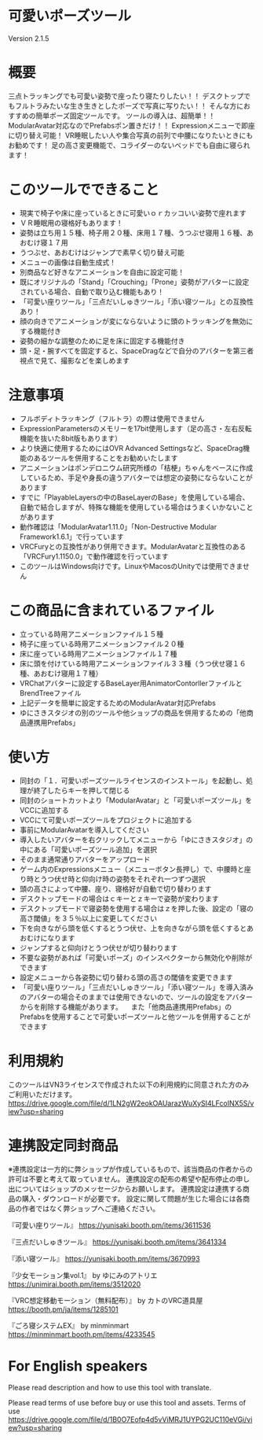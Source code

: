 # 可愛いポーズツール
Version 2.1.5

# 概要
三点トラッキングでも可愛い姿勢で座ったり寝たりしたい！！
デスクトップでもフルトラみたいな生き生きとしたポーズで写真に写りたい！！
そんな方におすすめの簡単ポーズ固定ツールです。
ツールの導入は、超簡単！！ModularAvatar対応なのでPrefabsポン置きだけ！！
Expressionメニューで即座に切り替え可能！
VR睡眠したい人や集合写真の前列で中腰になりたいときにもお勧めです！
足の高さ変更機能で、コライダーのないベッドでも自由に寝られます！

# このツールでできること
- 現実で椅子や床に座っているときに可愛いｏｒカッコいい姿勢で座れます
- ＶＲ睡眠用の寝格好もあります！
- 姿勢は立ち用１５種、椅子用２０種、床用１７種、うつぶせ寝用１６種、あおむけ寝１７用
- うつぶせ、あおむけはジャンプで素早く切り替え可能
- メニューの画像は自動生成式！
- 別商品など好きなアニメーションを自由に設定可能！
- 既にオリジナルの「Stand」「Crouching」「Prone」姿勢がアバターに設定されている場合、自動で取り込む機能もあり！
- 「可愛い座りツール」「三点だいしゅきツール」「添い寝ツール」との互換性あり！
- 顔の向きでアニメーションが変にならないように頭のトラッキングを無効にする機能付き
- 姿勢の細かな調整のために足を床に固定する機能付き
- 頭・足・腕すべてを固定すると、SpaceDragなどで自分のアバターを第三者視点で見て、撮影などを楽しめます

# 注意事項
- フルボディトラッキング（フルトラ）の際は使用できません
- ExpressionParametersのメモリーを17bit使用します（足の高さ・左右反転機能を抜いた8bit版もあります）
- より快適に使用するためにはOVR Advanced Settingsなど、SpaceDrag機能のあるツールを併用することをお勧めいたします
- アニメーションはポンデロニウム研究所様の「桔梗」ちゃんをベースに作成しているため、手足や身長の違うアバターでは想定の姿勢にならないことがあります
- すでに「PlayableLayersの中のBaseLayerのBase」を使用している場合、自動で結合しますが、特殊な機能を使用している場合はうまくいかないことがあります
- 動作確認は「ModularAvatar1.11.0」「Non-Destructive Modular Framework1.6.1」で行っています
- VRCFuryとの互換性があり併用できます。ModularAvatarと互換性のある「VRCFury1.1150.0」で動作確認を行っています
- このツールはWindows向けです。LinuxやMacosのUnityでは使用できません

# この商品に含まれているファイル
- 立っている時用アニメーションファイル１５種
- 椅子に座っている時用アニメーションファイル２０種
- 床に座っている時用アニメーションファイル１７種
- 床に頭を付けている時用アニメーションファイル３３種（うつ伏せ寝１６種、あおむけ寝用１７種）
- VRChatアバターに設定するBaseLayer用AnimatorContorllerファイルとBrendTreeファイル
- 上記データを簡単に設定するためのModularAvatar対応Prefabs
- ゆにさきスタジオの別のツールや他ショップの商品を併用するための「他商品連携用Prefabs」

# 使い方
- 同封の「１．可愛いポーズツールライセンスのインストール」を起動し、処理が終了したらキーを押して閉じる
- 同封のショートカットより「ModularAvatar」と「可愛いポーズツール」をVCCに追加する
- VCCにて可愛いポーズツールをプロジェクトに追加する
- 事前にModularAvatarを導入してください
- 導入したいアバターを右クリックしてメニューから「ゆにさきスタジオ」の中にある「可愛いポーズツール追加」を選択
- そのまま通常通りアバターをアップロード
- ゲーム内のExpressionsメニュー（メニューボタン長押し）で、中腰時と座り時とうつ伏せ時と仰向け時の姿勢をそれぞれ一つずつ選択
- 頭の高さによって中腰、座り、寝格好が自動で切り替わります
- デスクトップモードの場合はｃキーとｚキーで姿勢が変わります
- デスクトップモードで寝姿勢を使用する場合はｚを押した後、設定の「寝の高さ閾値」を３５％以上に変更してください
- 下を向きながら頭を低くするとうつ伏せ、上を向きながら頭を低くするとあおむけになります
- ジャンプすると仰向けとうつ伏せが切り替わります
- 不要な姿勢があれば「可愛いポーズ」のインスペクターから無効化や削除ができます
- 設定メニューから各姿勢に切り替わる頭の高さの閾値を変更できます
- 「可愛い座りツール」「三点だいしゅきツール」「添い寝ツール」を導入済みのアバターの場合そのままでは使用できないので、ツールの設定をアバターからを削除する機能があります。
　また「他商品連携用Prefabs」のPrefabsを使用することで可愛いポーズツールと他ツールを併用することができます

# 利用規約
このツールはVN3ライセンスで作成された以下の利用規約に同意された方のみご利用いただけます。
https://drive.google.com/file/d/1LN2gW2eokOAUarazWuXySI4LFcoINX5S/view?usp=sharing

# 連携設定同封商品
※連携設定は一方的に弊ショップが作成しているもので、該当商品の作者からの許可は不要と考えて取っていません。
連携設定の配布の希望や配布停止の申し出についてはショップのメッセージからお願いします。
連携設定は連携する商品の購入・ダウンロードが必要です。
設定に関して問題が生じた場合には各商品の作者ではなく弊ショップへご連絡ください。

『可愛い座りツール』
https://yunisaki.booth.pm/items/3611536

『三点だいしゅきツール』
https://yunisaki.booth.pm/items/3641334

『添い寝ツール』
https://yunisaki.booth.pm/items/3670993

『少女モーション集vol.1』 by ゆにみのアトリエ
https://unimirai.booth.pm/items/3512020

『VRC想定移動モーション（無料配布）』 by カトのVRC道具屋
https://booth.pm/ja/items/1285101

『ごろ寝システムEX』 by minminmart
https://minminmart.booth.pm/items/4233545


# For English speakers
Please read description and how to use this tool with translate.

Please read terms of use before buy or use this tool and assets.
Terms of use
https://drive.google.com/file/d/1B0O7Eofp4d5vViMRJ1UYPG2UC110eVGi/view?usp=sharing
